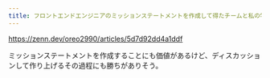 ```yaml
---
title: フロントエンドエンジニアのミッションステートメントを作成して得たチームと私の学び
---
```


https://zenn.dev/oreo2990/articles/5d7d92dd4a1ddf

ミッションステートメントを作成することにも価値があるけど、ディスカッションして作り上げるその過程にも勝ちがありそう。

